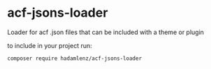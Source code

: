 # acf-jsons-loader

Loader for acf .json files that can be included with a theme or plugin   

to include in your project run:

```composer require hadamlenz/acf-jsons-loader```
